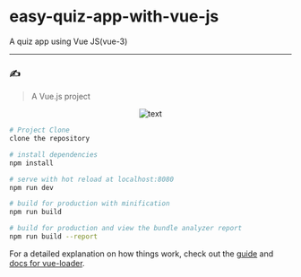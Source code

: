 # easy-quiz-app-with-vue-js
A quiz app using Vue JS(vue-3)

---

### :writing_hand:


> A Vue.js project




<div align="center">
  <img src="assets/readme.jpeg" alt="text" title="Title" />
</div>



``` bash
# Project Clone
clone the repository

# install dependencies
npm install

# serve with hot reload at localhost:8080
npm run dev

# build for production with minification
npm run build

# build for production and view the bundle analyzer report
npm run build --report
```

For a detailed explanation on how things work, check out the [guide](http://vuejs-templates.github.io/webpack/) and [docs for vue-loader](http://vuejs.github.io/vue-loader).
